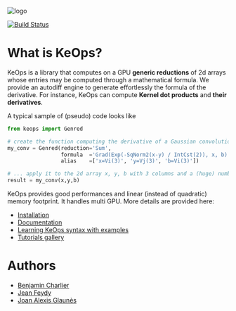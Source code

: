 ![logo](./doc/_static/logo/keops_logo.png)

[![Build Status](https://ci.inria.fr/keops/buildStatus/icon?job=keops%2Fmaster)](https://ci.inria.fr/keops/job/keops/job/master/)

# What is KeOps?

KeOps is a library that computes on a GPU **generic reductions** of 2d arrays whose entries may be computed through a mathematical formula. We provide an autodiff engine to generate effortlessly the formula of the derivative. For instance, KeOps can compute **Kernel dot products** and **their derivatives**. 

A typical sample of (pseudo) code looks like

```python
from keops import Genred

# create the function computing the derivative of a Gaussian convolution
my_conv = Genred(reduction='Sum',
                 formula  ='Grad(Exp(-SqNorm2(x-y) / IntCst(2)), x, b)',
                 alias    =['x=Vi(3)', 'y=Vj(3)', 'b=Vi(3)'])

# ... apply it to the 2d array x, y, b with 3 columns and a (huge) number of lines
result = my_conv(x,y,b)
```

KeOps provides good performances and linear (instead of quadratic) memory footprint. It handles multi GPU. More details are provided here:

* [Installation](http://www.kernel-operations.io/keops/api/installation.html)
* [Documentation](http://www.kernel-operations.io/keops/)
* [Learning KeOps syntax with examples](http://www.kernel-operations.io/keops/_auto_examples/index.html)
* [Tutorials gallery](http://www.kernel-operations.io/keops/_auto_tutorials/index.html)


# Authors

- [Benjamin Charlier](http://imag.umontpellier.fr/~charlier/)
- [Jean Feydy](https://www.math.ens.fr/~feydy/)
- [Joan Alexis Glaunès](https://www.mi.parisdescartes.fr/~glaunes/)

